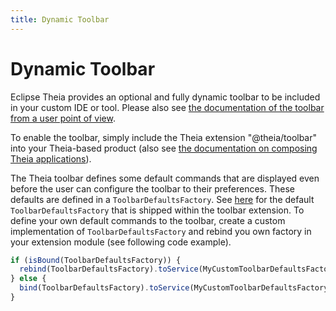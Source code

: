 ```yaml
---
title: Dynamic Toolbar
---
```


# Dynamic Toolbar

Eclipse Theia provides an optional and fully dynamic toolbar to be included in your custom IDE or tool. Please also see [the documentation of the toolbar from a user point of view](../user_toolbar).

To enable the toolbar, simply include the Theia extension "@theia/toolbar" into your Theia-based product (also see [the documentation on composing Theia applications](../composing_applications/)).

The Theia toolbar defines some default commands that are displayed even before the user can configure the toolbar to their preferences. These defaults are defined in a `ToolbarDefaultsFactory`. See [here](https://github.com/eclipse-theia/theia/blob/master/packages/toolbar/src/browser/toolbar-defaults.ts) for the default `ToolbarDefaultsFactory` that is shipped within the toolbar extension.
To define your own default commands to the toolbar, create a custom implementation of `ToolbarDefaultsFactory` and rebind you own factory in your extension module (see following code example).

```typescript
if (isBound(ToolbarDefaultsFactory)) {
  rebind(ToolbarDefaultsFactory).toService(MyCustomToolbarDefaultsFactory);
} else {
  bind(ToolbarDefaultsFactory).toService(MyCustomToolbarDefaultsFactory);
}
```
